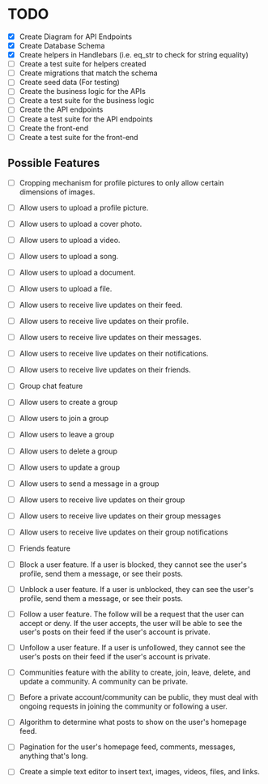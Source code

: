 # TODO

- [x] Create Diagram for API Endpoints
- [x] Create Database Schema
- [x] Create helpers in Handlebars (i.e. eq_str to check for string equality)
- [ ] Create a test suite for helpers created
- [ ] Create migrations that match the schema
- [ ] Create seed data (For testing)
- [ ] Create the business logic for the APIs
- [ ] Create a test suite for the business logic
- [ ] Create the API endpoints
- [ ] Create a test suite for the API endpoints
- [ ] Create the front-end
- [ ] Create a test suite for the front-end

## Possible Features
- [ ] Cropping mechanism for profile pictures to only allow certain dimensions of images.
- [ ] Allow users to upload a profile picture.
- [ ] Allow users to upload a cover photo.
- [ ] Allow users to upload a video.
- [ ] Allow users to upload a song.
- [ ] Allow users to upload a document.
- [ ] Allow users to upload a file.
- [ ] Allow users to receive live updates on their feed.
- [ ] Allow users to receive live updates on their profile.
- [ ] Allow users to receive live updates on their messages.
- [ ] Allow users to receive live updates on their notifications.
- [ ] Allow users to receive live updates on their friends.
- [ ] Group chat feature
- [ ] Allow users to create a group
- [ ] Allow users to join a group
- [ ] Allow users to leave a group
- [ ] Allow users to delete a group
- [ ] Allow users to update a group
- [ ] Allow users to send a message in a group
- [ ] Allow users to receive live updates on their group
- [ ] Allow users to receive live updates on their group messages
- [ ] Allow users to receive live updates on their group notifications
- [ ] Friends feature
- [ ] Block a user feature. If a user is blocked, they cannot see the user's profile, send them a message, or see their posts.
- [ ] Unblock a user feature. If a user is unblocked, they can see the user's profile, send them a message, or see their posts.
- [ ] Follow a user feature. The follow will be a request that the user can accept or deny. If the user accepts, the user will be able to see the user's posts on their feed if the user's account is private.
- [ ] Unfollow a user feature. If a user is unfollowed, they cannot see the user's posts on their feed if the user's account is private.
- [ ] Communities feature with the ability to create, join, leave, delete, and update a community. A community can be private.
- [ ] Before a private account/community can be public, they must deal with ongoing requests in joining the community or following a user.
- [ ] Algorithm to determine what posts to show on the user's homepage feed.
- [ ] Pagination for the user's homepage feed, comments, messages, anything that's long.
- [ ] Create a simple text editor to insert text, images, videos, files, and links.

